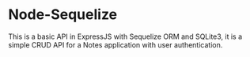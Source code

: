 # Node-Sequelize

This is a basic API in ExpressJS with Sequelize ORM and SQLite3, it is a simple CRUD API for a Notes application with user authentication.